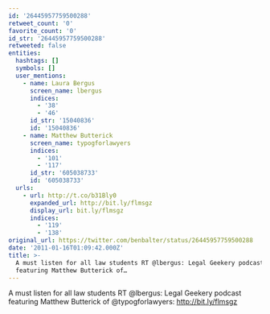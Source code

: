 ```yaml
---
id: '26445957759500288'
retweet_count: '0'
favorite_count: '0'
id_str: '26445957759500288'
retweeted: false
entities:
  hashtags: []
  symbols: []
  user_mentions:
    - name: Laura Bergus
      screen_name: lbergus
      indices:
        - '38'
        - '46'
      id_str: '15040836'
      id: '15040836'
    - name: Matthew Butterick
      screen_name: typogforlawyers
      indices:
        - '101'
        - '117'
      id_str: '605038733'
      id: '605038733'
  urls:
    - url: http://t.co/b31Bly0
      expanded_url: http://bit.ly/flmsgz
      display_url: bit.ly/flmsgz
      indices:
        - '119'
        - '138'
original_url: https://twitter.com/benbalter/status/26445957759500288
date: '2011-01-16T01:09:42.000Z'
title: >-
  A must listen for all law students RT @lbergus: Legal Geekery podcast
  featuring Matthew Butterick of…
---
```


A must listen for all law students RT @lbergus: Legal Geekery podcast featuring Matthew Butterick of @typogforlawyers: http://bit.ly/flmsgz